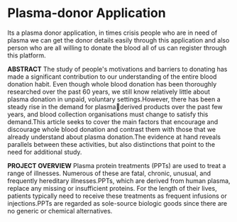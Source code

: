 # Plasma-donor Application
Its a plasma donor application, in times crisis people who are in need of plasma we can get the donor details easily through this application and also person who are all willing to donate the blood all of us can register through this platform.

 **ABSTRACT**
The study of people's motivations and barriers to donating has made a significant contribution to our understanding of the entire blood donation habit. Even though whole blood donation has been thoroughly researched over the past 60 years, we still know relatively little about plasma donation in unpaid, voluntary settings.However, there has been a steady rise in the demand for plasmaderived products over the past few years, and blood collection organisations must change to satisfy this demand.This article seeks to cover the main factors that encourage and discourage whole blood donation and contrast them with those that we already understand about plasma donation.The evidence at hand reveals parallels between these activities, but also distinctions that point to the need for additional study.

**PROJECT OVERVIEW**
Plasma protein treatments (PPTs) are used to treat a range of illnesses. Numerous of these are fatal, chronic, unusual, and frequently hereditary illnesses.PPTs, which are derived from human plasma, replace any missing or insufficient proteins. For the length of their lives, patients typically need to receive these treatments as frequent infusions or injections.PPTs are regarded as sole-source biologic goods since there are no generic or chemical alternatives.
